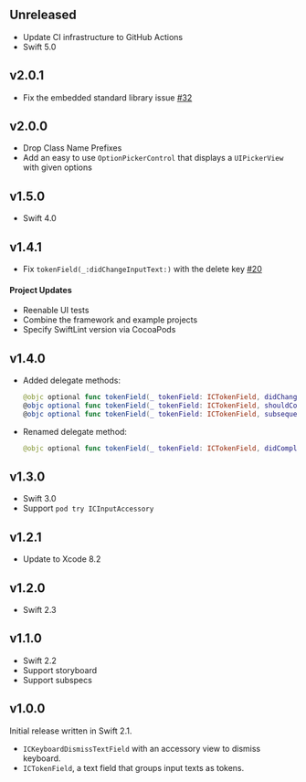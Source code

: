 ## Unreleased

* Update CI infrastructure to GitHub Actions
* Swift 5.0

## v2.0.1

* Fix the embedded standard library issue [#32](https://github.com/polydice/ICInputAccessory/pull/32)

## v2.0.0

* Drop Class Name Prefixes
* Add an easy to use `OptionPickerControl` that displays a `UIPickerView` with given options

## v1.5.0

* Swift 4.0

## v1.4.1

* Fix `tokenField(_:didChangeInputText:)` with the delete key [#20](https://github.com/polydice/ICInputAccessory/pull/20)

#### Project Updates

* Reenable UI tests
* Combine the framework and example projects
* Specify SwiftLint version via CocoaPods

## v1.4.0

* Added delegate methods:

  ```swift
  @objc optional func tokenField(_ tokenField: ICTokenField, didChangeInputText text: String)
  @objc optional func tokenField(_ tokenField: ICTokenField, shouldCompleteText text: String) -> Bool
  @objc optional func tokenField(_ tokenField: ICTokenField, subsequentDelimiterForCompletedText text: String) -> String
  ```

* Renamed delegate method:

  ```swift
  @objc optional func tokenField(_ tokenField: ICTokenField, didCompleteText text: String)
  ```

## v1.3.0

* Swift 3.0
* Support `pod try ICInputAccessory`

## v1.2.1

* Update to Xcode 8.2

## v1.2.0

* Swift 2.3

## v1.1.0

* Swift 2.2
* Support storyboard
* Support subspecs

## v1.0.0

Initial release written in Swift 2.1.

* `ICKeyboardDismissTextField` with an accessory view to dismiss keyboard.
* `ICTokenField`, a text field that groups input texts as tokens.
